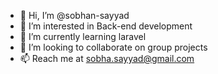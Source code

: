 - 👋 Hi, I’m @sobhan-sayyad
- 👀 I’m interested in Back-end development
- 🌱 I’m currently learning laravel
- 💞️ I’m looking to collaborate on group projects
- 📫 Reach me at sobha.sayyad@gmail.com
